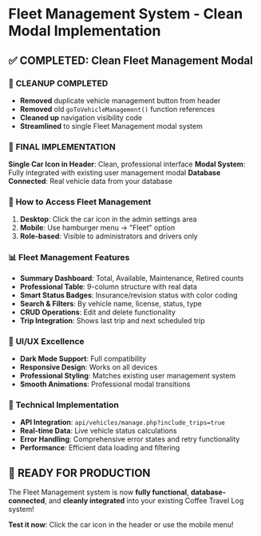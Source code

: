 # Fleet Management System - Clean Modal Implementation

## ✅ **COMPLETED: Clean Fleet Management Modal**

### 🧹 **CLEANUP COMPLETED**
- **Removed** duplicate vehicle management button from header
- **Removed** old `goToVehicleManagement()` function references
- **Cleaned up** navigation visibility code
- **Streamlined** to single Fleet Management modal system

### 🎯 **FINAL IMPLEMENTATION**
**Single Car Icon in Header**: Clean, professional interface
**Modal System**: Fully integrated with existing user management modal
**Database Connected**: Real vehicle data from your database

### 🚀 **How to Access Fleet Management**
1. **Desktop**: Click the car icon in the admin settings area
2. **Mobile**: Use hamburger menu → "Fleet" option
3. **Role-based**: Visible to administrators and drivers only

### 📊 **Fleet Management Features**
- **Summary Dashboard**: Total, Available, Maintenance, Retired counts
- **Professional Table**: 9-column structure with real data
- **Smart Status Badges**: Insurance/revision status with color coding
- **Search & Filters**: By vehicle name, license, status, type
- **CRUD Operations**: Edit and delete functionality
- **Trip Integration**: Shows last trip and next scheduled trip

### 🎨 **UI/UX Excellence**
- **Dark Mode Support**: Full compatibility
- **Responsive Design**: Works on all devices
- **Professional Styling**: Matches existing user management system
- **Smooth Animations**: Professional modal transitions

### 🔧 **Technical Implementation**
- **API Integration**: `api/vehicles/manage.php?include_trips=true`
- **Real-time Data**: Live vehicle status calculations
- **Error Handling**: Comprehensive error states and retry functionality
- **Performance**: Efficient data loading and filtering

## 🎉 **READY FOR PRODUCTION**
The Fleet Management system is now **fully functional**, **database-connected**, and **cleanly integrated** into your existing Coffee Travel Log system!

**Test it now**: Click the car icon in the header or use the mobile menu! 